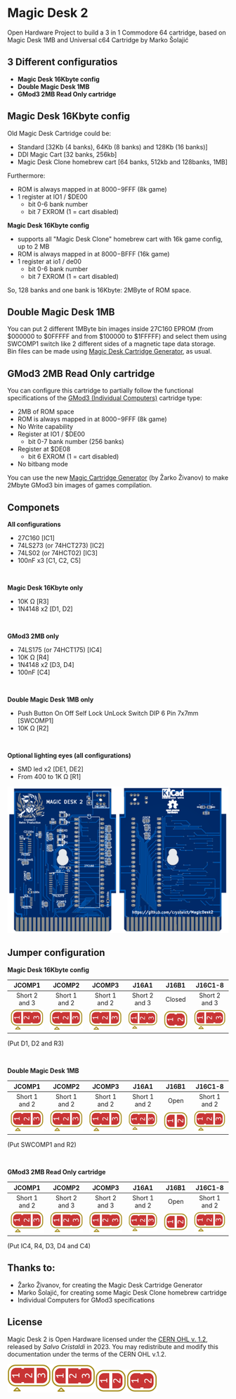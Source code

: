 # Magic Desk 2
Open Hardware Project to build a 3 in 1 Commodore 64 cartridge, based on Magic Desk 1MB and Universal c64 Cartridge by Marko Šolajić

3 Different configuratios
-------------------------
- **Magic Desk 16Kbyte config**
- **Double Magic Desk 1MB**
- **GMod3 2MB Read Only cartridge**

Magic Desk 16Kbyte config
-------------------------
Old Magic Desk Cartridge could be:
- Standard [32Kb (4 banks), 64Kb (8 banks) and 128Kb (16 banks)]
- DDI Magic Cart [32 banks, 256kb]
- Magic Desk Clone homebrew cart [64 banks, 512kb and 128banks, 1MB]

Furthermore:
- ROM is always mapped in at $8000-$9FFF (8k game)
- 1 register at IO1 / $DE00
   - bit 0-6   bank number
   - bit 7     EXROM (1 = cart disabled)

**Magic Desk 16Kbyte config**
- supports all "Magic Desk Clone" homebrew cart with 16k game config, up to 2 MB
- ROM is always mapped in at $8000-$BFFF (16k game)
- 1 register at io1 / de00
   - bit 0-6   bank number
   - bit 7     EXROM (1 = cart disabled)

So, 128 banks and one bank is 16Kbyte: 2MByte of ROM space.

Double Magic Desk 1MB
---------------------
You can put 2 different 1MByte bin images inside 27C160 EPROM (from $000000 to $0FFFFF and from $100000 to $1FFFFF) and select them using SWCOMP1 switch like 2 different sides of a magnetic tape data storage.<br/>Bin files can be made using [Magic Desk Cartridge Generator](https://bitbucket.org/zzarko/magic-desk-cartridge-generator/), as usual.

GMod3 2MB Read Only cartridge
-----------------------------
You can configure this cartridge to partially follow the functional specifications of the [GMod3 (Individual Computers)](http://wiki.icomp.de/wiki/GMod3) cartridge type:
- 2MB of ROM space
- ROM is always mapped in at $8000-$9FFF (8k game)
- No Write capability
- Register at IO1 / $DE00
   - bit 0-7   bank number (256 banks)
- Register at $DE08
   - bit 6 EXROM (1 = cart disabled)
- No bitbang mode

You can use the new [Magic Cartridge Generator](https://bitbucket.org/zzarko/magic-cartridge-generator) (by Žarko Živanov) to make 2Mbyte GMod3 bin images of games compilation.

Componets
---------
**All configurations**
- 27C160 [IC1]
- 74LS273 (or 74HCT273) [IC2]
- 74LS02 (or 74HCT02) [IC3]
- 100nF x3 [C1, C2, C5]

<br/>

**Magic Desk 16Kbyte only**
- 10K Ω [R3]
- 1N4148 x2 [D1, D2]

<br/>

**GMod3 2MB only**
- 74LS175 (or 74HCT175) [IC4]
- 10K Ω [R4]
- 1N4148 x2 [D3, D4]
- 100nF [C4]

<br/>

**Double Magic Desk 1MB only**
- Push Button On Off Self Lock UnLock Switch DIP 6 Pin 7x7mm [SWCOMP1]
- 10K Ω [R2]

<br/>

**Optional lighting eyes (all configurations)**
- SMD led x2 [DE1, DE2]
- From 400 to 1K Ω [R1]


![PCB](./images/MD2.png)

Jumper configuration
--------------------
**Magic Desk 16Kbyte config**

| JCOMP1 | JCOMP2 | JCOMP3 | J16A1 | J16B1 | J16C1-8|
|:---:|:---:|:---:|:---:|:---:|:---:|
|Short 2 and 3|Short 1 and 2|Short 1 and 2|Short 2 and 3|Closed|Short 2 and 3|
|![J2](./images/j2.png)|![J1](./images/j1.png)|![J1](./images/j1.png)|![J2](./images/j2.png)|![J4](./images/j4.png)|![J2](./images/j2.png)|

(Put D1, D2 and R3)

<br/>

**Double Magic Desk 1MB**

| JCOMP1 | JCOMP2 | JCOMP3 | J16A1 | J16B1 | J16C1-8|
|:---:|:---:|:---:|:---:|:---:|:---:|
|Short 1 and 2|Short 1 and 2|Short 1 and 2|Short 1 and 2|Open|Short 1 and 2|
|![J1](./images/j1.png)|![J1](./images/j1.png)|![J1](./images/j1.png)|![J1](./images/j1.png)|![J3](./images/j3.png)|![J1](./images/j1.png)|

(Put SWCOMP1 and R2)

<br/>

**GMod3 2MB Read Only cartridge**

| JCOMP1 | JCOMP2 | JCOMP3 | J16A1 | J16B1 | J16C1-8|
|:---:|:---:|:---:|:---:|:---:|:---:|
|Short 1 and 2|Short 2 and 3|Short 2 and 3|Short 1 and 2|Open|Short 1 and 2|
|![J1](./images/j1.png)|![J2](./images/j2.png)|![J2](./images/j2.png)|![J1](./images/j1.png)|![J3](./images/j3.png)|![J1](./images/j1.png)|

(Put IC4, R4, D3, D4 and C4)


Thanks to:
----------
- Žarko Živanov, for creating the Magic Desk Cartridge Generator
- Marko Šolajić, for creating some Magic Desk Clone homebrew cartridge
- Individual Computers for GMod3 specifications

License
-------
Magic Desk 2 is Open Hardware licensed under the [CERN OHL v. 1.2](http://ohwr.org/cernohl), released by *Salvo Cristaldi* in 2023. You may redistribute and modify this documentation under the terms of the CERN OHL v.1.2.

![J1](./images/j1.png)![J2](./images/j2.png)![J3](./images/j3.png)![J4](./images/j4.png)
